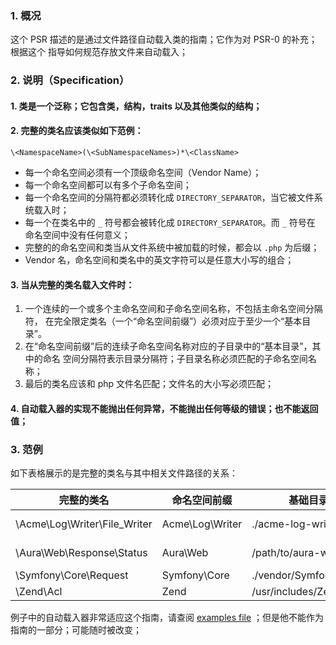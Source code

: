 ### 1. 概况

这个 PSR 描述的是通过文件路径自动载入类的指南；它作为对 PSR-0 的补充；根据这个
指导如何规范存放文件来自动载入；

### 2. 说明（Specification）

#### 1. 类是一个泛称；它包含类，结构，traits 以及其他类似的结构；

#### 2. 完整的类名应该类似如下范例：

    \<NamespaceName>(\<SubNamespaceNames>)*\<ClassName>

+ 每一个命名空间必须有一个顶级命名空间（Vendor Name）；
+ 每一个命名空间都可以有多个子命名空间；
+ 每一个命名空间的分隔符都必须转化成 `DIRECTORY_SEPARATOR`，当它被文件系统载入时；
+ 每一个在类名中的 `_` 符号都会被转化成 `DIRECTORY_SEPARATOR`。而 `_` 符号在
命名空间中没有任何意义；
+ 完整的的命名空间和类当从文件系统中被加载的时候，都会以 `.php` 为后缀；
+ Vendor 名，命名空间和类名中的英文字符可以是任意大小写的组合；

#### 3. 当从完整的类名载入文件时：

1. 一个连续的一个或多个主命名空间和子命名空间名称，不包括主命名空间分隔符，
在完全限定类名（一个“命名空间前缀”）必须对应于至少一个“基本目录”。
2. 在“命名空间前缀”后的连续子命名空间名称对应的子目录中的“基本目录”，其中的命名
空间分隔符表示目录分隔符；子目录名称必须匹配的子命名空间名称；
3. 最后的类名应该和 php 文件名匹配；文件名的大小写必须匹配；

#### 4. 自动载入器的实现不能抛出任何异常，不能抛出任何等级的错误；也不能返回值；

### 3. 范例

如下表格展示的是完整的类名与其中相关文件路径的关系：

| 完整的类名                    | 命名空间前缀       | 基础目录                 | 实际的类文件路径
| ----------------------------- |--------------------|--------------------------|-------------------------------------------
| \Acme\Log\Writer\File_Writer  | Acme\Log\Writer    | ./acme-log-writer/lib/   | ./acme-log-writer/lib/File_Writer.php
| \Aura\Web\Response\Status     | Aura\Web           | /path/to/aura-web/src/   | /path/to/aura-web/src/Response/Status.php
| \Symfony\Core\Request         | Symfony\Core       | ./vendor/Symfony/Core/   | ./vendor/Symfony/Core/Request.php
| \Zend\Acl                     | Zend               | /usr/includes/Zend/      | /usr/includes/Zend/Acl.php

例子中的自动载入器非常适应这个指南，请查阅 [examples file](http://www.php-fig.org/psr/psr-4/PSR-4-autoloader-examples.md)
；但是他不能作为指南的一部分；可能随时被改变；
